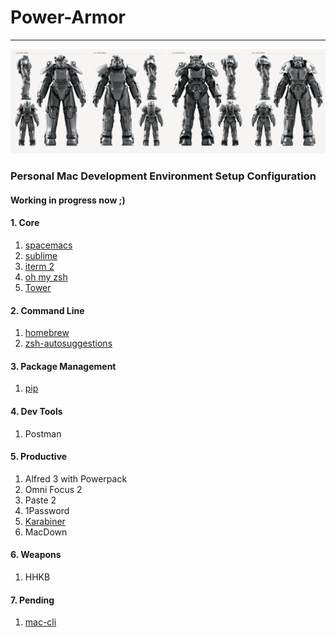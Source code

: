 # Power-Armor
---
![power_armor](https://raw.githubusercontent.com/royxue/Power-Armor/master/misc/power_armor.jpg)

### Personal Mac Development Environment Setup Configuration

#### Working in progress now ;)

#### 1. Core
1. [spacemacs](https://github.com/syl20bnr/spacemacs)
2. [sublime](https://www.sublimetext.com/3)
3. [iterm 2](https://www.iterm2.com/)
4. [oh my zsh](https://github.com/robbyrussell/oh-my-zsh)
5. [Tower](https://www.git-tower.com/)

#### 2. Command Line
1. [homebrew](http://brew.sh/)
2. [zsh-autosuggestions](https://github.com/zsh-users/zsh-autosuggestions)

#### 3. Package Management
1. [pip](https://pypi.python.org/pypi/pip)

#### 4. Dev Tools
1. Postman

#### 5. Productive
1. Alfred 3 with Powerpack
2. Omni Focus 2
3. Paste 2
4. 1Password
5. [Karabiner](https://pqrs.org/osx/karabiner/)
6. MacDown

#### 6. Weapons
1. HHKB

#### 7. Pending
1. [mac-cli](https://github.com/guarinogabriel/mac-cli)

